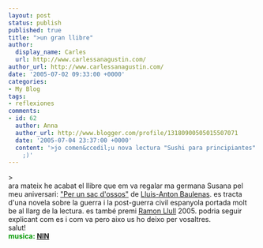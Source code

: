 ```yaml
---
layout: post
status: publish
published: true
title: ">un gran llibre"
author:
  display_name: Carles
  url: http://www.carlessanagustin.com/
author_url: http://www.carlessanagustin.com/
date: '2005-07-02 09:33:00 +0000'
categories:
- My Blog
tags:
- reflexiones
comments:
- id: 62
  author: Anna
  author_url: http://www.blogger.com/profile/13180900505015507071
  date: '2005-07-04 23:37:00 +0000'
  content: '>jo comen&ccedil;u nova lectura "Sushi para principiantes" de Marian KEyes"
    ;)'
---
```

<p>><img src="http://battellemedia.com/archives/old%20book%206.gif" alt="" border="0" /><br />ara mateix he acabat el llibre que em va regalar ma germana Susana pel meu aniversari: <a href="http://www.llibreriaona.com/llibres/P/PER+UN+SAC+D%27OSSOS+-PREMI+RAMON+LLUL+2005-,84-9708-148.htm" target="_blank">"Per un sac d'ossos"</a> de <a href="http://www.uoc.edu/lletra/noms/labaulenas/" target="_blank">Lluis-Anton Baulenas</a>. es tracta d'una novela sobre la guerra i la post-guerra civil espanyola portada molt be al llarg de la lectura. es tamb&eacute; premi <a href="http://www.llull.com/" target="_blank">Ramon Llull</a> 2005. podria seguir explicant com es i com va pero aixo us ho deixo per vosaltres.<br />salut!<br /><span style="font-weight:bold;color:rgb(0,153,0);">musica: <a href="http://www.nin.com/" target="_blank">NIN</a></span></p>
